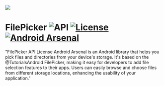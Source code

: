 ![](https://github.com/TutorialsAndroid/FilePicker/blob/master/sample/src/main/res/mipmap-xxhdpi/ic_launcher.png)

# FilePicker ![API](https://img.shields.io/badge/API-21%2B-brightgreen.svg?style=flat) [![License](https://img.shields.io/badge/License-Apache%202.0-orange.svg)](https://opensource.org/licenses/Apache-2.0) [![Android Arsenal](https://img.shields.io/badge/Android%20Arsenal-FilePicker-yellow.svg?style=flat)](https://android-arsenal.com/details/1/7663) 
"FilePicker API License Android Arsenal is an Android library that helps you pick files and directories from your device's storage. It's based on the @TutorialsAndroid FilePicker, making it easy for developers to add file selection features to their apps. Users can easily browse and choose files from different storage locations, enhancing the usability of your application."
